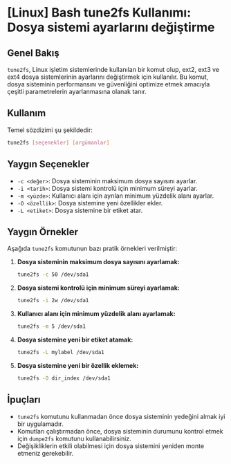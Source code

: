 # [Linux] Bash tune2fs Kullanımı: Dosya sistemi ayarlarını değiştirme

## Genel Bakış
`tune2fs`, Linux işletim sistemlerinde kullanılan bir komut olup, ext2, ext3 ve ext4 dosya sistemlerinin ayarlarını değiştirmek için kullanılır. Bu komut, dosya sisteminin performansını ve güvenliğini optimize etmek amacıyla çeşitli parametrelerin ayarlanmasına olanak tanır.

## Kullanım
Temel sözdizimi şu şekildedir:
```bash
tune2fs [seçenekler] [argümanlar]
```

## Yaygın Seçenekler
- `-c <değer>`: Dosya sisteminin maksimum dosya sayısını ayarlar.
- `-i <tarih>`: Dosya sistemi kontrolü için minimum süreyi ayarlar.
- `-m <yüzde>`: Kullanıcı alanı için ayrılan minimum yüzdelik alanı ayarlar.
- `-O <özellik>`: Dosya sistemine yeni özellikler ekler.
- `-L <etiket>`: Dosya sistemine bir etiket atar.

## Yaygın Örnekler
Aşağıda `tune2fs` komutunun bazı pratik örnekleri verilmiştir:

1. **Dosya sisteminin maksimum dosya sayısını ayarlamak:**
   ```bash
   tune2fs -c 50 /dev/sda1
   ```

2. **Dosya sistemi kontrolü için minimum süreyi ayarlamak:**
   ```bash
   tune2fs -i 2w /dev/sda1
   ```

3. **Kullanıcı alanı için minimum yüzdelik alanı ayarlamak:**
   ```bash
   tune2fs -m 5 /dev/sda1
   ```

4. **Dosya sistemine yeni bir etiket atamak:**
   ```bash
   tune2fs -L mylabel /dev/sda1
   ```

5. **Dosya sistemine yeni bir özellik eklemek:**
   ```bash
   tune2fs -O dir_index /dev/sda1
   ```

## İpuçları
- `tune2fs` komutunu kullanmadan önce dosya sisteminin yedeğini almak iyi bir uygulamadır.
- Komutları çalıştırmadan önce, dosya sisteminin durumunu kontrol etmek için `dumpe2fs` komutunu kullanabilirsiniz.
- Değişikliklerin etkili olabilmesi için dosya sistemini yeniden monte etmeniz gerekebilir.